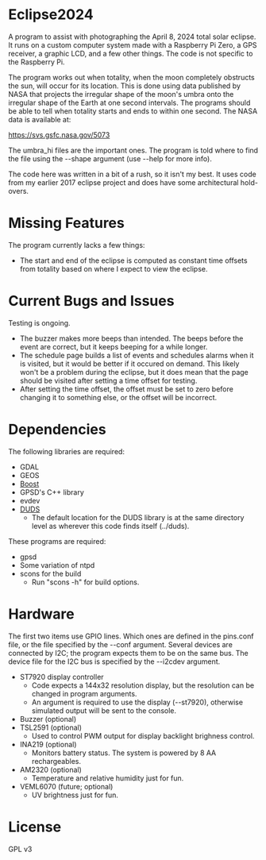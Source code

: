# Eclipse2024

A program to assist with photographing the April 8, 2024 total solar eclipse. It runs on a custom computer system made with a Raspberry Pi Zero, a GPS receiver, a graphic LCD, and a few other things. The code is not specific to the Raspberry Pi.

The program works out when totality, when the moon completely obstructs the sun, will occur for its location. This is done using data published by NASA that projects the irregular shape of the moon's umbra onto the irregular shape of the Earth at one second intervals. The programs should be able to tell when totality starts and ends to within one second. The NASA data is available at:

https://svs.gsfc.nasa.gov/5073

The umbra_hi files are the important ones. The program is told where to find the file using the --shape argument (use --help for more info).

The code here was written in a bit of a rush, so it isn't my best. It uses code from my earlier 2017 eclipse project and does have some architectural hold-overs.

# Missing Features

The program currently lacks a few things:
 - The start and end of the eclipse is computed as constant time offsets from totality based on where I expect to view the eclipse.

# Current Bugs and Issues

Testing is ongoing.
 - The buzzer makes more beeps than intended. The beeps before the event are correct, but it keeps beeping for a while longer.
 - The schedule page builds a list of events and schedules alarms when it is visited, but it would be better if it occured on demand. This likely won't be a problem during the eclipse, but it does mean that the page should be visited after setting a time offset for testing.
 - After setting the time offset, the offset must be set to zero before changing it to something else, or the offset will be incorrect.

# Dependencies

The following libraries are required:
 - GDAL
 - GEOS
 - [Boost](http://www.boost.org/)
 - GPSD's C++ library
 - evdev
 - [DUDS](https://github.com/jjackowski/duds)
   - The default location for the DUDS library is at the same directory level as wherever this code finds itself (../duds).

These programs are required:
 - gpsd
 - Some variation of ntpd
 - scons for the build
   - Run "scons -h" for build options.

# Hardware

The first two items use GPIO lines. Which ones are defined in the pins.conf file, or the file specified by the --conf argument. Several devices are connected by I2C; the program expects them to be on the same bus. The device file for the I2C bus is specified by the --i2cdev argument.

 - ST7920 display controller
   - Code expects a 144x32 resolution display, but the resolution can be changed in program arguments.
   - An argument is required to use the display (--st7920), otherwise simulated output will be sent to the console.
 - Buzzer (optional)
 - TSL2591 (optional)
   - Used to control PWM output for display backlight brighness control.
 - INA219 (optional)
   - Monitors battery status. The system is powered by 8 AA rechargeables.
 - AM2320 (optional)
   - Temperature and relative humidity just for fun.
 - VEML6070 (future; optional)
   - UV brightness just for fun.

# License

GPL v3
